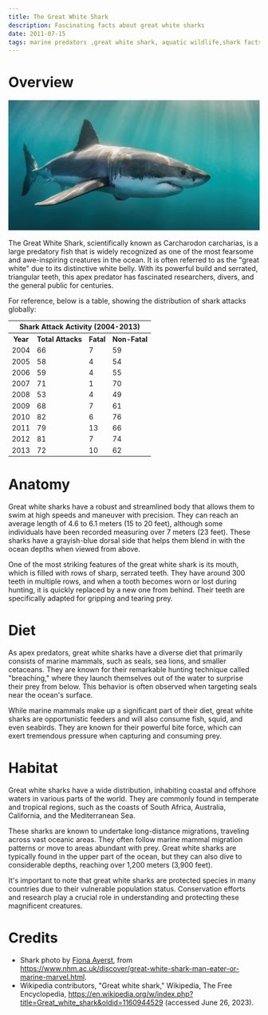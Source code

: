 ```yaml
---
title: The Great White Shark
description: Fascinating facts about great white sharks
date: 2011-07-15
tags: marine predators ,great white shark, aquatic wildlife,shark facts 
---
```

# Overview

<img src="../assets/great_white_shark.jpg">

The Great White Shark, scientifically known as Carcharodon carcharias, is a large predatory fish that is widely recognized as one of the most fearsome and awe-inspiring creatures in the ocean. It is often referred to as the "great white" due to its distinctive white belly. With its powerful build and serrated, triangular teeth, this apex predator has fascinated researchers, divers, and the general public for centuries.

For reference, below is a table, showing the distribution of shark attacks globally:

<table>
  <tr>
    <th colspan="4">Shark Attack Activity (2004-2013)</th>
  </tr>
  <tr>
    <th>Year</th>
    <th>Total Attacks</th>
    <th>Fatal</th>
    <th>Non-Fatal</th>
  </tr>
  <tr>
    <td>2004</td>
    <td>66</td>
    <td>7</td>
    <td>59</td>
  </tr>
  <tr>
    <td>2005</td>
    <td>58</td>
    <td>4</td>
    <td>54</td>
  </tr>
  <tr>
    <td>2006</td>
    <td>59</td>
    <td>4</td>
    <td>55</td>
  </tr>
  <tr>
    <td>2007</td>
    <td>71</td>
    <td>1</td>
    <td>70</td>
  </tr>
  <tr>
    <td>2008</td>
    <td>53</td>
    <td>4</td>
    <td>49</td>
  </tr>
  <tr>
    <td>2009</td>
    <td>68</td>
    <td>7</td>
    <td>61</td>
  </tr>
  <tr>
    <td>2010</td>
    <td>82</td>
    <td>6</td>
    <td>76</td>
  </tr>
  <tr>
    <td>2011</td>
    <td>79</td>
    <td>13</td>
    <td>66</td>
  </tr>
  <tr>
    <td>2012</td>
    <td>81</td>
    <td>7</td>
    <td>74</td>
  </tr>
  <tr>
    <td>2013</td>
    <td>72</td>
    <td>10</td>
    <td>62</td>
  </tr>
</table>

# Anatomy

Great white sharks have a robust and streamlined body that allows them to swim at high speeds and maneuver with precision. They can reach an average length of 4.6 to 6.1 meters (15 to 20 feet), although some individuals have been recorded measuring over 7 meters (23 feet). These sharks have a grayish-blue dorsal side that helps them blend in with the ocean depths when viewed from above.

One of the most striking features of the great white shark is its mouth, which is filled with rows of sharp, serrated teeth. They have around 300 teeth in multiple rows, and when a tooth becomes worn or lost during hunting, it is quickly replaced by a new one from behind. Their teeth are specifically adapted for gripping and tearing prey.

# Diet

As apex predators, great white sharks have a diverse diet that primarily consists of marine mammals, such as seals, sea lions, and smaller cetaceans. They are known for their remarkable hunting technique called "breaching," where they launch themselves out of the water to surprise their prey from below. This behavior is often observed when targeting seals near the ocean's surface.

While marine mammals make up a significant part of their diet, great white sharks are opportunistic feeders and will also consume fish, squid, and even seabirds. They are known for their powerful bite force, which can exert tremendous pressure when capturing and consuming prey.

# Habitat

Great white sharks have a wide distribution, inhabiting coastal and offshore waters in various parts of the world. They are commonly found in temperate and tropical regions, such as the coasts of South Africa, Australia, California, and the Mediterranean Sea.

These sharks are known to undertake long-distance migrations, traveling across vast oceanic areas. They often follow marine mammal migration patterns or move to areas abundant with prey. Great white sharks are typically found in the upper part of the ocean, but they can also dive to considerable depths, reaching over 1,200 meters (3,900 feet).

It's important to note that great white sharks are protected species in many countries due to their vulnerable population status. Conservation efforts and research play a crucial role in understanding and protecting these magnificent creatures.

# Credits

- Shark photo  by [Fiona Ayerst](https://en.wikipedia.org/wiki/Fiona_Ayerst), from <https://www.nhm.ac.uk/discover/great-white-shark-man-eater-or-marine-marvel.html>.
- Wikipedia contributors, "Great white shark," Wikipedia, The Free Encyclopedia, <https://en.wikipedia.org/w/index.php?title=Great_white_shark&oldid=1160944529> (accessed June 26, 2023).
